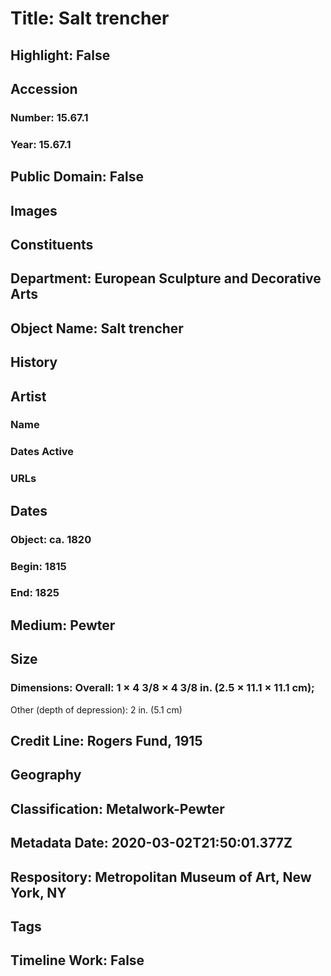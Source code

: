 # Title: Salt trencher
## Highlight: False
## Accession
### Number: 15.67.1
### Year: 15.67.1
## Public Domain: False
## Images
## Constituents
## Department: European Sculpture and Decorative Arts
## Object Name: Salt trencher
## History
## Artist
### Name
### Dates Active
### URLs
## Dates
### Object: ca. 1820
### Begin: 1815
### End: 1825
## Medium: Pewter
## Size
### Dimensions: Overall: 1 × 4 3/8 × 4 3/8 in. (2.5 × 11.1 × 11.1 cm);
Other (depth of depression): 2 in. (5.1 cm)
## Credit Line: Rogers Fund, 1915
## Geography
## Classification: Metalwork-Pewter
## Metadata Date: 2020-03-02T21:50:01.377Z
## Respository: Metropolitan Museum of Art, New York, NY
## Tags
## Timeline Work: False